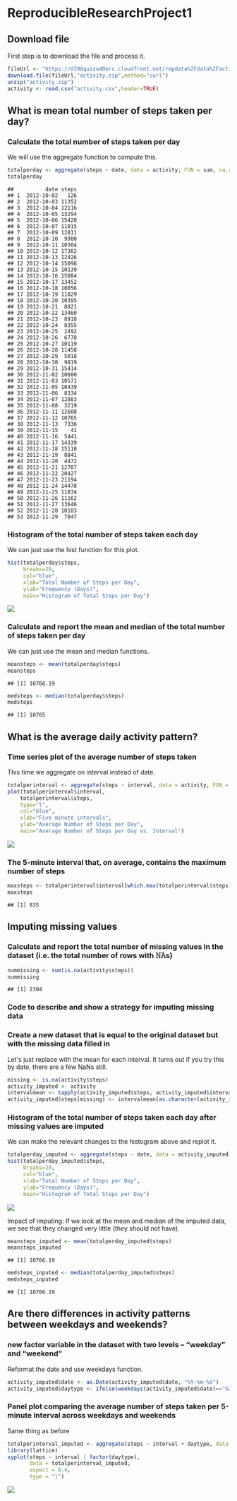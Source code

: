 # ReproducibleResearchProject1



## Download file
First step is to download the file and process it.


```r
fileUrl <- "https://d396qusza40orc.cloudfront.net/repdata%2Fdata%2Factivity.zip"
download.file(fileUrl,"activity.zip",method="curl")
unzip("activity.zip")
activity <- read.csv("activity.csv",header=TRUE)
```

## What is mean total number of steps taken per day?
### Calculate the total number of steps taken per day
We will use the aggregate function to compute this.


```r
totalperday <- aggregate(steps ~ date, data = activity, FUN = sum, na.rm = TRUE)
totalperday
```

```
##          date steps
## 1  2012-10-02   126
## 2  2012-10-03 11352
## 3  2012-10-04 12116
## 4  2012-10-05 13294
## 5  2012-10-06 15420
## 6  2012-10-07 11015
## 7  2012-10-09 12811
## 8  2012-10-10  9900
## 9  2012-10-11 10304
## 10 2012-10-12 17382
## 11 2012-10-13 12426
## 12 2012-10-14 15098
## 13 2012-10-15 10139
## 14 2012-10-16 15084
## 15 2012-10-17 13452
## 16 2012-10-18 10056
## 17 2012-10-19 11829
## 18 2012-10-20 10395
## 19 2012-10-21  8821
## 20 2012-10-22 13460
## 21 2012-10-23  8918
## 22 2012-10-24  8355
## 23 2012-10-25  2492
## 24 2012-10-26  6778
## 25 2012-10-27 10119
## 26 2012-10-28 11458
## 27 2012-10-29  5018
## 28 2012-10-30  9819
## 29 2012-10-31 15414
## 30 2012-11-02 10600
## 31 2012-11-03 10571
## 32 2012-11-05 10439
## 33 2012-11-06  8334
## 34 2012-11-07 12883
## 35 2012-11-08  3219
## 36 2012-11-11 12608
## 37 2012-11-12 10765
## 38 2012-11-13  7336
## 39 2012-11-15    41
## 40 2012-11-16  5441
## 41 2012-11-17 14339
## 42 2012-11-18 15110
## 43 2012-11-19  8841
## 44 2012-11-20  4472
## 45 2012-11-21 12787
## 46 2012-11-22 20427
## 47 2012-11-23 21194
## 48 2012-11-24 14478
## 49 2012-11-25 11834
## 50 2012-11-26 11162
## 51 2012-11-27 13646
## 52 2012-11-28 10183
## 53 2012-11-29  7047
```

### Histogram of the total number of steps taken each day
We can just use the hist function for this plot.

```r
hist(totalperday$steps,
     breaks=20,
     col="blue",
     xlab="Total Number of Steps per Day",
     ylab="Frequency (Days)",
     main="Histogram of Total Steps per Day")
```

![](PA1_template_files/figure-html/unnamed-chunk-1-1.png)<!-- -->

### Calculate and report the mean and median of the total number of steps taken per day
We can just use the mean and median functions.


```r
meansteps <- mean(totalperday$steps)
meansteps
```

```
## [1] 10766.19
```

```r
medsteps <- median(totalperday$steps)
medsteps
```

```
## [1] 10765
```

## What is the average daily activity pattern?
### Time series plot of the average number of steps taken
This time we aggregate on interval instead of date.


```r
totalperinterval <- aggregate(steps ~ interval, data = activity, FUN = mean, na.rm = TRUE)
plot(totalperinterval$interval,
    totalperinterval$steps,
    type="l",
    col="blue",
    xlab="Five minute intervals",
    ylab="Average Number of Steps per Day",
    main="Average Number of Steps per Day vs. Interval")
```

![](PA1_template_files/figure-html/unnamed-chunk-2-1.png)<!-- -->

### The 5-minute interval that, on average, contains the maximum number of steps

```r
maxsteps <- totalperinterval$interval[which.max(totalperinterval$steps)]
maxsteps
```

```
## [1] 835
```

## Imputing missing values
### Calculate and report the total number of missing values in the dataset (i.e. the total number of rows with 𝙽𝙰s)

```r
nummissing <- sum(is.na(activity$steps))
nummissing
```

```
## [1] 2304
```

### Code to describe and show a strategy for imputing missing data
### Create a new dataset that is equal to the original dataset but with the missing data filled in
Let's just replace with the mean for each interval. It turns out if you try this by date, there are a few NaNs still.


```r
missing <- is.na(activity$steps)
activity_imputed <- activity
intervalmean <- tapply(activity_imputed$steps, activity_imputed$interval, mean, na.rm = TRUE)
activity_imputed$steps[missing] <- intervalmean[as.character(activity_imputed$interval[missing])]
```

### Histogram of the total number of steps taken each day after missing values are imputed
We can make the relevant changes to the histogram above and replot it.


```r
totalperday_imputed <- aggregate(steps ~ date, data = activity_imputed, FUN = sum, na.rm = TRUE)
hist(totalperday_imputed$steps,
     breaks=20,
     col="blue",
     xlab="Total Number of Steps per Day",
     ylab="Frequency (Days)",
     main="Histogram of Total Steps per Day")
```

![](PA1_template_files/figure-html/unnamed-chunk-3-1.png)<!-- -->

Impact of imputing: If we look at the mean and median of the imputed data, we see that they changed very little (they should not have).


```r
meansteps_imputed <- mean(totalperday_imputed$steps)
meansteps_imputed
```

```
## [1] 10766.19
```

```r
medsteps_inputed <- median(totalperday_imputed$steps)
medsteps_inputed
```

```
## [1] 10766.19
```

## Are there differences in activity patterns between weekdays and weekends?
### new factor variable in the dataset with two levels – “weekday” and “weekend”
Reformat the date and use weekdays function.


```r
activity_imputed$date <- as.Date(activity_imputed$date, "%Y-%m-%d")
activity_imputed$daytype <- ifelse(weekdays(activity_imputed$date)=="Saturday" | weekdays(activity_imputed$date)=="Sunday", "Weekend", "Weekday")
```

### Panel plot comparing the average number of steps taken per 5-minute interval across weekdays and weekends
Same thing as before


```r
totalperinterval_imputed <- aggregate(steps ~ interval + daytype, data = activity_imputed, FUN = mean, na.rm = TRUE)
library(lattice)
xyplot(steps ~ interval | factor(daytype), 
       data = totalperinterval_imputed, 
       aspect = 0.4,
       type = "l")
```

![](PA1_template_files/figure-html/unnamed-chunk-4-1.png)<!-- -->
